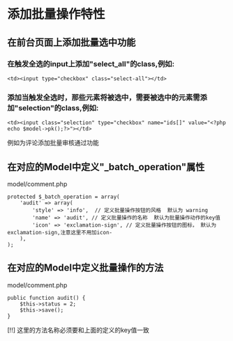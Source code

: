 # 添加批量操作特性

## 在前台页面上添加批量选中功能
### 在触发全选的input上添加"select_all"的class,例如:

    <td><input type="checkbox" class="select-all"></td>

### 添加当触发全选时，那些元素将被选中，需要被选中的元素需添加"selection"的class,例如:

    <td><input class="selection" type="checkbox" name="ids[]" value="<?php echo $model->pk();?>"></td>

例如为评论添加批量审核通过功能

## 在对应的Model中定义"_batch_operation"属性
model/comment.php
 
	protected $_batch_operation = array(
		'audit' => array(
			'style' => 'info',  // 定义批量操作按钮的风格  默认为 warning
			'name' => 'audit', // 定义批量操作的名称  默认为批量操作动作的key值
			'icon' => 'exclamation-sign', // 定义批量操作按钮的图标， 默认为exclamation-sign,注意这里不用加icon-
		),
	);
	
## 在对应的Model中定义批量操作的方法
model/comment.php

	public function audit() {  
		$this->status = 2;
		$this->save();
	}

[!!] 这里的方法名称必须要和上面的定义的key值一致
